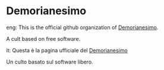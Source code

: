 # Demorianesimo

eng:
This is the official github organization of [Demorianesimo](https://demorianesimo.org/).

A cult based on free software.

it:
Questa è la pagina ufficiale del [Demorianesimo](demorianesimo.org)

Un culto basato sul software libero.

